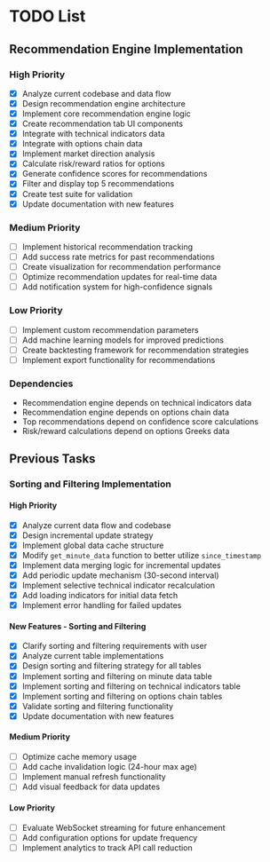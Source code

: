 # TODO List

## Recommendation Engine Implementation

### High Priority
- [x] Analyze current codebase and data flow
- [x] Design recommendation engine architecture
- [x] Implement core recommendation engine logic
- [x] Create recommendation tab UI components
- [x] Integrate with technical indicators data
- [x] Integrate with options chain data
- [x] Implement market direction analysis
- [x] Calculate risk/reward ratios for options
- [x] Generate confidence scores for recommendations
- [x] Filter and display top 5 recommendations
- [x] Create test suite for validation
- [x] Update documentation with new features

### Medium Priority
- [ ] Implement historical recommendation tracking
- [ ] Add success rate metrics for past recommendations
- [ ] Create visualization for recommendation performance
- [ ] Optimize recommendation updates for real-time data
- [ ] Add notification system for high-confidence signals

### Low Priority
- [ ] Implement custom recommendation parameters
- [ ] Add machine learning models for improved predictions
- [ ] Create backtesting framework for recommendation strategies
- [ ] Implement export functionality for recommendations

### Dependencies
- Recommendation engine depends on technical indicators data
- Recommendation engine depends on options chain data
- Top recommendations depend on confidence score calculations
- Risk/reward calculations depend on options Greeks data

## Previous Tasks

### Sorting and Filtering Implementation

#### High Priority
- [x] Analyze current data flow and codebase
- [x] Design incremental update strategy
- [x] Implement global data cache structure
- [x] Modify `get_minute_data` function to better utilize `since_timestamp`
- [x] Implement data merging logic for incremental updates
- [x] Add periodic update mechanism (30-second interval)
- [x] Implement selective technical indicator recalculation
- [x] Add loading indicators for initial data fetch
- [x] Implement error handling for failed updates

#### New Features - Sorting and Filtering
- [x] Clarify sorting and filtering requirements with user
- [x] Analyze current table implementations
- [x] Design sorting and filtering strategy for all tables
- [x] Implement sorting and filtering on minute data table
- [x] Implement sorting and filtering on technical indicators table
- [x] Implement sorting and filtering on options chain tables
- [x] Validate sorting and filtering functionality
- [x] Update documentation with new features

#### Medium Priority
- [ ] Optimize cache memory usage
- [ ] Add cache invalidation logic (24-hour max age)
- [ ] Implement manual refresh functionality
- [ ] Add visual feedback for data updates

#### Low Priority
- [ ] Evaluate WebSocket streaming for future enhancement
- [ ] Add configuration options for update frequency
- [ ] Implement analytics to track API call reduction
